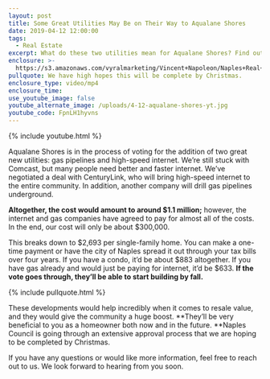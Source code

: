 ```yaml
---
layout: post
title: Some Great Utilities May Be on Their Way to Aqualane Shores
date: 2019-04-12 12:00:00
tags:
  - Real Estate
excerpt: What do these two utilities mean for Aqualane Shores? Find out today.
enclosure: >-
  https://s3.amazonaws.com/vyralmarketing/Vincent+Napoleon/Naples+Real+Estate+Agent+_+Aqualane+Shores.mp4
pullquote: We have high hopes this will be complete by Christmas.
enclosure_type: video/mp4
enclosure_time:
use_youtube_image: false
youtube_alternate_image: /uploads/4-12-aqualane-shores-yt.jpg
youtube_code: FpnLH1hyvns
---
```


{% include youtube.html %}

Aqualane Shores is in the process of voting for the addition of two great new utilities: gas pipelines and high-speed internet. We’re still stuck with Comcast, but many people need better and faster internet. We’ve negotiated a deal with CenturyLink, who will bring high-speed internet to the entire community. In addition, another company will drill gas pipelines underground.

**Altogether, the cost would amount to around $1.1 million;** however, the internet and gas companies have agreed to pay for almost all of the costs. In the end, our cost will only be about $300,000.

This breaks down to $2,693 per single-family home. You can make a one-time payment or have the city of Naples spread it out through your tax bills over four years. If you have a condo, it’d be about $883 altogether. If you have gas already and would just be paying for internet, it’d be $633. **If the vote goes through, they’ll be able to start building by fall.**

{% include pullquote.html %}

These developments would help incredibly when it comes to resale value, and they would give the community a huge boost.&nbsp;**They’ll be very beneficial to you as a homeowner both now and in the future.&nbsp;**Naples Council is going through an extensive approval process that we are hoping to be completed by Christmas.&nbsp;

If you have any questions or would like more information, feel free to reach out to us. We look forward to hearing from you soon.